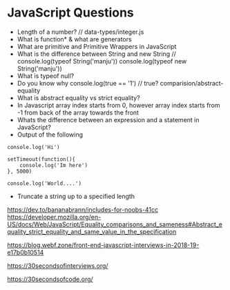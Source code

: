# JavaScript Questions

- Length of a number? // data-types/integer.js
- What is function* & what are generators
- What are primitive and Primitive Wrappers in JavaScript
- What is the difference between String and new String //  console.log(typeof String('manju')) console.log(typeof new String('manju'))
- What is typeof null?
- Do you know why  console.log(true == '1') // true? comparision/abstract-equality
- What is abstract equality vs strict equality? 
- In Javascript array index starts from 0, however array index starts from -1 from back of the array towards the front 
- Whats the difference between an expression and a statement in JavaScript?
- Output of the following

```
console.log('Hi')

setTimeout(function(){
	console.log('Im here')
}, 5000)

console.log('World....')
```
- Truncate a string up to a specified length


https://dev.to/bananabrann/includes-for-noobs-41cc
https://developer.mozilla.org/en-US/docs/Web/JavaScript/Equality_comparisons_and_sameness#Abstract_equality_strict_equality_and_same_value_in_the_specification

https://blog.webf.zone/front-end-javascript-interviews-in-2018-19-e17b0b10514

https://30secondsofinterviews.org/

https://30secondsofcode.org/